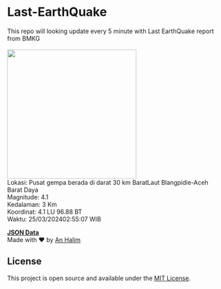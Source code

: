 # Last-EarthQuake
This repo will looking update every 5 minute with Last EarthQuake report from BMKG
<br>
<br>
<img src="https://static.bmkg.go.id/20240325025507.mmi.jpg" width="300"/>
<br>
Lokasi: Pusat gempa berada di darat 30 km BaratLaut Blangpidie-Aceh Barat Daya <br>
Magnitude: 4.1 <br>
Kedalaman: 3 Km <br>
Koordinat: 4.1 LU 96.88 BT <br>
Waktu: 25/03/202402:55:07 WIB <br>

<a href="./data/data.json">**JSON Data**</a>
<br>
Made with ❤️ by <a href="https://github.com/an-halim">An Halim</a>
## License

This project is open source and available under the [MIT License](LICENSE).
